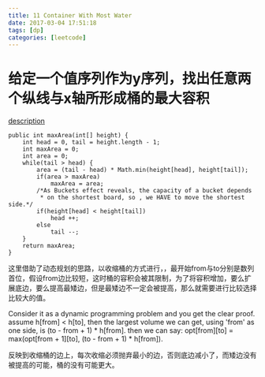 ```yaml
---
title: 11 Container With Most Water
date: 2017-03-04 17:51:18
tags: [dp]
categories: [leetcode]
---
```

# 给定一个值序列作为y序列，找出任意两个纵线与x轴所形成桶的最大容积
<!--more-->
[description](https://leetcode.com/problems/container-with-most-water/?tab=Description)

	public int maxArea(int[] height) {
    	int head = 0, tail = height.length - 1;
    	int maxArea = 0;
    	int area = 0;
    	while(tail > head) {
    		area = (tail - head) * Math.min(height[head], height[tail]);
    		if(area > maxArea)
    			maxArea = area;
    		/*As Buckets effect reveals, the capacity of a bucket depends
    		 * on the shortest board, so , we HAVE to move the shortest side.*/
    		if(height[head] < height[tail])
    			head ++;
    		else
    			tail --;
    	}
    	return maxArea;
    }
    
这里借助了动态规划的思路，以收缩桶的方式进行，，最开始from与to分别是数列首位，假设from边比较短，这时桶的容积会被其限制，为了将容积增加，要么扩展底边，要么提高最矮边，但是最矮边不一定会被提高，那么就需要进行比较选择比较大的值。

Consider it as a dynamic programming problem and you get the clear proof.
	assume h[from] < h[to], then the largest volume we can get, using 'from' as one side, is (to - from + 1) * h[from]. then we can say: opt[from][to] = max(opt[from + 1][to], (to - from + 1) * h[from]).
	
反映到收缩桶的边上，每次收缩必须抛弃最小的边，否则底边减小了，而矮边没有被提高的可能，桶的没有可能更大。

